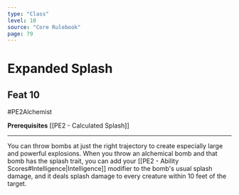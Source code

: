 ```yaml
---
type: "Class"
level: 10
source: "Core Rulebook"
page: 79
---
```

# Expanded Splash
## Feat 10
#PE2Alchemist

**Prerequisites** [[PE2 - Calculated Splash]]

---
You can throw bombs at just the right trajectory to create especially large and powerful explosions. When you throw an alchemical bomb and that bomb has the splash trait, you can add your [[PE2 - Ability Scores#Intelligence|Intelligence]] modifier to the bomb's usual splash damage, and it deals splash damage to every creature within 10 feet of the target.